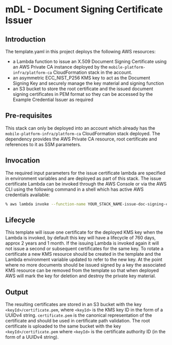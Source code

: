 # mDL - Document Signing Certificate Issuer

## Introduction

The template.yaml in this project deploys the following AWS resources:

- a Lambda function to issue an X.509 Document Signing Certificate using an AWS Private CA instance deployed by the `mobile-platform-infra/platform-ca` CloudFormation stack in the account.
- an asymmetric ECC_NIST_P256 KMS key to act as the Document Signing Key and securely manage the key material and signing function
- an S3 bucket to store the root certificate and the issued document signing certificates in PEM format so they can be accessed by the Example Credential Issuer as required

## Pre-requisites

This stack can only be deployed into an account which already has the `mobile-platform-infra/platform-ca` CloudFormation stack deployed.
The dependency provides the AWS Private CA resource, root certificate and references to it as SSM parameters.

## Invocation

The required input parameters for the issue certificate lambda are specified in environment variables and are deployed as part of this stack.
The issue certificate Lambda can be invoked through the AWS Console or via the AWS CLI using the following command in a shell which has active AWS credentials available:

```bash
% aws lambda invoke --function-name YOUR_STACK_NAME-issue-doc-signing-certificate output.txt
```

## Lifecycle

This template will issue one certificate for the deployed KMS key when the Lambda is invoked, by default this key will have a lifecycle of 760 days, approx 2 years and 1 month.
If the issuing Lambda is invoked again it will not issue a second or subsequent certificates for the same key.
To rotate a certificate a new KMS resource should be created in the template and the Lambda environment variable updated to refer to the new key.
At the point where no more documents should be issued signed by a key the associated KMS resource can be removed from the template so that when deployed AWS will mark the key for deletion and destroy the private key material.

## Output

The resulting certificates are stored in an S3 bucket with the key `<keyId>/certificate.pem`, where `<keyId>` is the KMS key ID in the form of a UUIDv4 string.
`certificate.pem` is the canonical representation of the certificate and should be used in certificate path validation.
The root certificate is uploaded to the same bucket with the key `<keyId>/certificate.pem` where `<keyId>` is the certificate authority ID (in the form of a UUIDv4 string).
